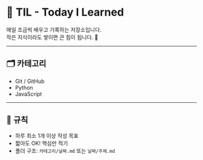 # 📘 TIL - Today I Learned

매일 조금씩 배우고 기록하는 저장소입니다.  
작은 지식이라도 쌓이면 큰 힘이 됩니다. 💪

---

## 🗂️ 카테고리

- Git / GitHub
- Python
- JavaScript

---

## 📝 규칙

- 하루 최소 1개 이상 작성 목표
- 짧아도 OK! 핵심만 적기
- 폴더 구조: `카테고리/날짜.md` 또는 `날짜/주제.md`


